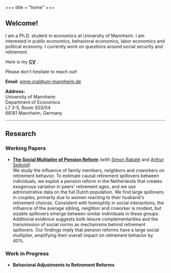 +++
title = "home"
+++

<!-- Home Section -->
## Welcome!

I am a Ph.D. student in economics at University of Mannheim. I am interested in public economics, behavioral economics, labor economics and political economy. I currently work on questions around social security and retirement.

<!--Before coming to Mannheim, I completed an M.Sc. in Quantitative Economics at LMU Munich and Bachelors in Mathematics and Economics at Koç University, Istanbul. -->

Here is my  __[CV](/pdf/CV_EmreOral.pdf)__ .

Please don't hesitate to reach out!

**Email:** emre.oral@uni-mannheim.de

**Address:** \
University of Mannheim \
Department of Economics  \
L7 3-5, Room S03/04 \
68161 Mannheim, Germany

<hr style="height:1px; border:none; background-color:gray;">

<!-- Research Section -->
## Research

### Working Papers
- **[The Social Multiplier of Pension Reform](https://drive.google.com/file/d/10CTbzScERMF2xtvTfd_SYQf8GSuHGIqs/view)** (with [Simon Rabaté](https://simonrabate.github.io) and [Arthur Seibold](https://www.arthurseibold.com)) \
We study the influence of family members, neighbors and coworkers on retirement behavior. To estimate causal retirement spillovers between individuals, we exploit a pension reform in the Netherlands that creates exogenous variation in peers' retirement ages, and we use administrative data on the full Dutch population. We find large spillovers in couples, primarily due to women reacting to their husband's retirement choices. Consistent with homophily in social interactions, the influence of the average sibling, neighbor and coworker is modest, but sizable spillovers emerge between similar individuals in these groups. Additional evidence suggests both leisure complementarities and the transmission of social norms as mechanisms behind retirement spillovers. Our findings imply that pension reforms have a large social multiplier, amplifying their overall impact on retirement behavior by 40%. 
### Work in Progress
- **Behavioral Adjustments to Retirement Reforms**






